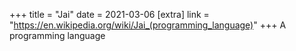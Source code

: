 +++
title = "Jai"
date = 2021-03-06
[extra]
link = "https://en.wikipedia.org/wiki/Jai_(programming_language)"
+++
A programming language

